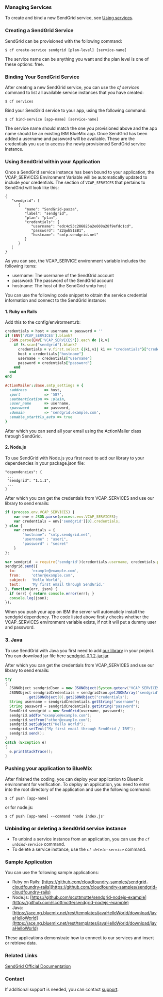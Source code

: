 ### Managing Services

To create and bind a new SendGrid service, see [Using services](https://www.ng.bluemix.net/docs/#starters/BuildingWeb.html#install_cf).

### Creating a SendGrid Service

SendGrid can be provisioned with the following command:

```
$ cf create-service sendgrid [plan-level] [service-name]
```

The service name can be anything you want and the plan level is one of these options: free.

### Binding Your SendGrid Service

After creating a new SendGrid service, you can use the _cf services_ command to list all available service instances that you have created:

```
$ cf services
```

Bind your SendGrid service to your app, using the following command:

```
$ cf bind-service [app-name] [service-name]
```

The service name should match the one you provisioned above and the app name should be an existing IBM BlueMix app.
Once SendGrid has been added a username and password will be available. These are the credentials you use to access the newly provisioned SendGrid service instance.

### Using SendGrid within your Application

Once a SendGrid service instance has been bound to your application, the VCAP_SERVICES Environment Variable will be automatically updated to include your credentials. The section of `VCAP_SERVICES` that pertains to SendGrid will look like this:

```
{
   "sendgrid": [
      {
         "name": "SendGrid-paxza",
         "label": "sendgrid",
         "plan": "plan",
         "credentials": {
            "username": "edc4c53c286825a2e600a28f9efdc1cd",
            "password": "Z2qwbS1EB1",
            "hostname": "smtp.sendgrid.net"
         }
      }
   ]
}
```

As you can see, the VCAP_SERVICE environment variable includes the following items:

*   username: The username of the SendGrid account
*   password: The password of the SendGrid account
*   hostname: The host of the SendGrid smtp host

You can use the following code snippet to obtain the service credential information and connect to the SendGrid instance:

#### 1. Ruby on Rails

Add this to the config/envirorment.rb:

```Ruby
credentials = host = username = password = ''
if !ENV['VCAP_SERVICES'].blank?
  JSON.parse(ENV['VCAP_SERVICES']).each do |k,v|
    if !k.scan("sendgrid").blank?
      credentials = v.first.select {|k1,v1| k1 == "credentials"}["credentials"]
      host = credentials["hostname"]
      username = credentials["username"]
      password = credentials["password"]
    end
  end
end
 
ActionMailer::Base.smtp_settings = {
  :address        => host,
  :port           => '587',
  :authentication => :plain,
  :user_name      => username,
  :password       => password,
  :domain         => 'sendgrid.example.com',
  :enable_starttls_auto => true
}
```

After which you can send all your email using the ActionMailer class through SendGrid.

#### 2. Node.js

To use SendGrid with Node.js you first need to add our library to your dependencies in your package.json file:

```
"dependencies": {
 ...
 "sendgrid": "1.1.1",
 ...
}
```  

After which you can get the credentials from VCAP_SERVICES and use our library to send emails:

```JavaScript
if (process.env.VCAP_SERVICES) {
    var env = JSON.parse(process.env.VCAP_SERVICES);
    var credentials = env['sendgrid'][0].credentials;
} else {
    var credentials = {
        "hostname": "smtp.sendgrid.net",
        "username" : "user1",
        "password" : "secret"
    }
};
 
var sendgrid  = require('sendgrid')(credentials.username, credentials.password);
sendgrid.send({
  to:       'example@example.com',
  from:     'other@example.com',
  subject:  'Hello World',
  text:     'My first email through SendGrid.'
}, function(err, json) {
  if (err) { return console.error(err); }
  console.log(json);
});
```

When you push your app on IBM the server will automaticly install the sendgrid dependency. The code listed above firstly checks whether the VCAP_SERVICES environment variable exists, if not it will put a dummy user and password.

### 3. Java

To use SendGrid with Java you first need to add [our library](https://github.com/sendgrid/sendgrid-java#via-copypaste) in your project. You can download jar file here [sendgrid-0.1.2-jar.jar](https://github.com/sendgrid/sendgrid-java/blob/master/repo/com/github/sendgrid/0.1.2/sendgrid-0.1.2-jar.jar?raw=true)

After which you can get the credentials from VCAP_SERVICES and use our library to send emails:

```Java
try
{
  JSONObject sendgridJson = new JSONObject(System.getenv("VCAP_SERVICES"));
  JSONObject sendgridCredentials = sendgridJson.getJSONArray("sendgrid")
          .getJSONObject(0).getJSONObject("credentials");
  String username = sendgridCredentials.getString("username");
  String password = sendgridCredentials.getString("password");
  SendGrid sendgrid = new SendGrid(username, password);
  sendgrid.addTo("example@example.com");
  sendgrid.setFrom("other@example.com");
  sendgrid.setSubject("Hello World");
  sendgrid.setText("My first email through SendGrid / IBM");
  sendgrid.send();
}
catch (Exception e)
{
  e.printStackTrace();
}
```

### Pushing your application to BlueMix

After finished the coding, you can deploy your application to Bluemix environment for verification. To deploy an application, you need to enter into the root directory of the application and use the following command:

```
$ cf push [app-name]
```

or for node.js:

```
$ cf push [app-name] --command 'node index.js'
```

### <span style="color: rgb(0,0,0);">Unbinding or deleting a SendGrid service instance</span>

*   To unbind a service instance from an application, you can use the _`cf unbind-service`_ command.
*   To delete a service instance, use the _`cf delete-service`_ command.

### Sample Application

You can use the following sample applications:

*   Ruby on Rails: [https://github.com/cloudfoundry-samples/sendgrid-cloudfoundry-rails](https://github.com/cloudfoundry-samples/sendgrid-cloudfoundry-rails)
*   Node.js: [https://github.com/scottmotte/sendgrid-nodejs-example](https://github.com/scottmotte/sendgrid-nodejs-example)
*   Java: [https://ace.ng.bluemix.net/rest/templates/javaHelloWorld/download/javaHelloWorld](https://ace.ng.bluemix.net/rest/templates/javaHelloWorld/download/javaHelloWorld)

These applications demonstrate how to connect to our services and insert or retrieve data.

### Related Links

[SendGrid Official Documentation](http://sendgrid.com/docs/index.html)

### Contact

If additional support is needed, you can contact [support](https://sendgrid.zendesk.com/hc/en-us).
